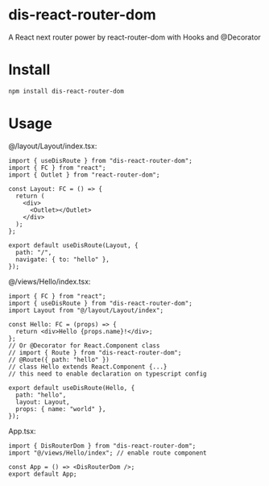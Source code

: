 # dis-react-router-dom

A React next router power by react-router-dom with Hooks and @Decorator

# Install

```sh
npm install dis-react-router-dom
```

# Usage

@/layout/Layout/index.tsx:

```tsx
import { useDisRoute } from "dis-react-router-dom";
import { FC } from "react";
import { Outlet } from "react-router-dom";

const Layout: FC = () => {
  return (
    <div>
      <Outlet></Outlet>
    </div>
  );
};

export default useDisRoute(Layout, {
  path: "/",
  navigate: { to: "hello" },
});
```

@/views/Hello/index.tsx:

```tsx
import { FC } from "react";
import { useDisRoute } from "dis-react-router-dom";
import Layout from "@/layout/Layout/index";

const Hello: FC = (props) => {
  return <div>Hello {props.name}!</div>;
};
// Or @Decorator for React.Component class
// import { Route } from "dis-react-router-dom";
// @Route({ path: "hello" })
// class Hello extends React.Component {...}
// this need to enable declaration on typescript config

export default useDisRoute(Hello, {
  path: "hello",
  layout: Layout,
  props: { name: "world" },
});
```

App.tsx:

```tsx
import { DisRouterDom } from "dis-react-router-dom";
import "@/views/Hello/index"; // enable route component

const App = () => <DisRouterDom />;
export default App;
```
